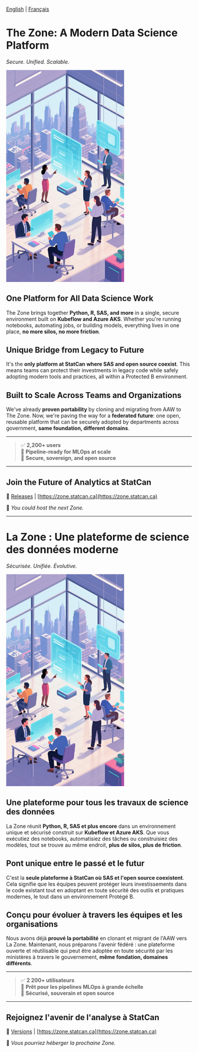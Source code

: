 [English](#english) | [Français](#français)

<a id="english"></a>

# The Zone: A Modern Data Science Platform  

*Secure. Unified. Scalable.*

<img src="./zone-1.png" width="320">

## One Platform for All Data Science Work

The Zone brings together **Python, R, SAS, and more** in a single, secure environment built on **Kubeflow and Azure AKS**. Whether you're running notebooks, automating jobs, or building models, everything lives in one place, **no more silos, no more friction**.

## Unique Bridge from Legacy to Future

It's the **only platform at StatCan where SAS and open source coexist**. This means teams can protect their investments in legacy code while safely adopting modern tools and practices, all within a Protected B environment.

## Built to Scale Across Teams and Organizations

We've already **proven portability** by cloning and migrating from AAW to The Zone. Now, we're paving the way for a **federated future**: one open, reusable platform that can be securely adopted by departments across government, **same foundation, different domains**.

---

> ✅ **2,200+ users**  
> 🚀 **Pipeline-ready for MLOps at scale**  
> 🔐 **Secure, sovereign, and open source**

---

## **Join the Future of Analytics at StatCan**  

🔗 [Releases](https://github.com/bryanpaget/ZonePresentation/releases) | [https://zone.statcan.ca](https://zone.statcan.ca)  

🚀 *You could host the next Zone.*

---

<a id="français"></a>

# La Zone : Une plateforme de science des données moderne  

*Sécurisée. Unifiée. Évolutive.*

<img src="./zone-1.png" width="320">

## Une plateforme pour tous les travaux de science des données

La Zone réunit **Python, R, SAS et plus encore** dans un environnement unique et sécurisé construit sur **Kubeflow et Azure AKS**. Que vous exécutiez des notebooks, automatisiez des tâches ou construisiez des modèles, tout se trouve au même endroit, **plus de silos, plus de friction**.

## Pont unique entre le passé et le futur

C'est la **seule plateforme à StatCan où SAS et l'open source coexistent**. Cela signifie que les équipes peuvent protéger leurs investissements dans le code existant tout en adoptant en toute sécurité des outils et pratiques modernes, le tout dans un environnement Protégé B.

## Conçu pour évoluer à travers les équipes et les organisations

Nous avons déjà **prouvé la portabilité** en clonant et migrant de l'AAW vers La Zone. Maintenant, nous préparons l'avenir fédéré : une plateforme ouverte et réutilisable qui peut être adoptée en toute sécurité par les ministères à travers le gouvernement, **même fondation, domaines différents**.

---

> ✅ **2 200+ utilisateurs**  
> 🚀 **Prêt pour les pipelines MLOps à grande échelle**  
> 🔐 **Sécurisé, souverain et open source**

---

## **Rejoignez l'avenir de l'analyse à StatCan**  

🔗 [Versions](https://github.com/bryanpaget/ZonePresentation/releases) | [https://zone.statcan.ca](https://zone.statcan.ca)  

🚀 *Vous pourriez héberger la prochaine Zone.*